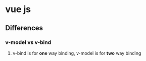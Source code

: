 # vue js

## Differences
### v-model vs v-bind
1. v-bind is for **one** way binding, v-model is for **two** way binding
